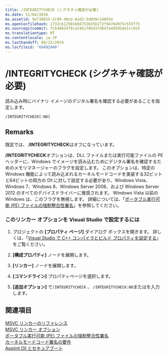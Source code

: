 ```yaml
---
title: /INTEGRITYCHECK (シグネチャ確認が必要)
ms.date: 11/04/2016
ms.assetid: 9e738825-2c98-40cd-8ad2-5d0d9c14893e
ms.openlocfilehash: 1732c612501b66753635b272f94764975c555f75
ms.sourcegitcommit: fcb48824f9ca24b1f8bd37d647a4d592de1cc925
ms.translationtype: MT
ms.contentlocale: ja-JP
ms.lasthandoff: 08/15/2019
ms.locfileid: "69492846"
---
```

# <a name="integritycheck-require-signature-check"></a>/INTEGRITYCHECK (シグネチャ確認が必要)

読み込み時にバイナリ イメージのデジタル署名を確認する必要があることを指定します。

```
/INTEGRITYCHECK[:NO]
```

## <a name="remarks"></a>Remarks

既定では、 **/INTEGRITYCHECK**はオフになっています。

**/INTEGRITYCHECK**オプションは、DLL ファイルまたは実行可能ファイルの PE ヘッダーに、Windows でイメージを読み込むためにデジタル署名を確認するためのメモリマネージャーのフラグを設定します。 このオプションは、特定の Windows 機能によって読み込まれるカーネルモードコードを実装する32ビットと64ビットの両方の Dll に対して設定する必要があり、Windows Vista、Windows 7、Windows 8、Windows Server 2008、および Windows Server 2012 のすべてのデバイスドライバーに推奨されます。 Windows Vista 以前の Windows は、このフラグを無視します。 詳細については、「[ポータブル実行可能 (PE) ファイルの強制整合性署名](https://social.technet.microsoft.com/wiki/contents/articles/255.forced-integrity-signing-of-portable-executable-pe-files.aspx)」を参照してください。

### <a name="to-set-this-linker-option-in-visual-studio"></a>このリンカー オプションを Visual Studio で設定するには

1. プロジェクトの **[プロパティ ページ]** ダイアログ ボックスを開きます。 詳しくは、「[Visual Studio で C++ コンパイラとビルド プロパティを設定する](../working-with-project-properties.md)」をご覧ください。

1. **[構成プロパティ]** ノードを展開します。

1. **[リンカー]** ノードを展開します。

1. **[コマンドライン]** プロパティページを選択します。

1. **[追加オプション]** で`/INTEGRITYCHECK` 、 `/INTEGRITYCHECK:NO`またはを入力します。

## <a name="see-also"></a>関連項目

[MSVC リンカーのリファレンス](linking.md)<br/>
[MSVC リンカー オプション](linker-options.md)<br/>
[ポータブル実行可能 (PE) ファイルの強制整合性署名](https://social.technet.microsoft.com/wiki/contents/articles/255.forced-integrity-signing-of-portable-executable-pe-files.aspx)<br/>
[カーネルモードコード署名の要件](/windows-hardware/drivers/install/kernel-mode-code-signing-requirements--windows-vista-and-later-)<br/>
[AppInit Dll とセキュアブート](/windows/win32/dlls/secure-boot-and-appinit-dlls)
